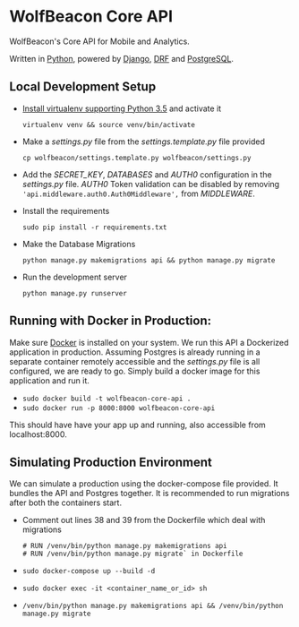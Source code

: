 # WolfBeacon Core API

WolfBeacon's Core API for Mobile and Analytics.

Written in [Python](https://www.python.org/downloads/release/python-352/), powered by [Django](https://www.djangoproject.com/), [DRF](http://www.django-rest-framework.org/) and [PostgreSQL](https://www.postgresql.org/).

## Local Development Setup

* [Install virtualenv supporting Python 3.5](https://stackoverflow.com/questions/29934032/virtualenv-python-3-ubuntu-14-04-64-bit) and activate it

  `virtualenv venv && source venv/bin/activate`
* Make a *settings.py* file from the *settings.template.py* file provided

  `cp wolfbeacon/settings.template.py wolfbeacon/settings.py`
* Add the *SECRET_KEY*, *DATABASES* and *AUTH0* configuration in the *settings.py* file. *AUTH0* Token validation can be disabled by removing `'api.middleware.auth0.Auth0Middleware',` from *MIDDLEWARE*.
* Install the requirements

  `sudo pip install -r requirements.txt`
* Make the Database Migrations

  `python manage.py makemigrations api && python manage.py migrate`
* Run the development server

  `python manage.py runserver`


## Running with Docker in Production:

Make sure [Docker](https://docs.docker.com/engine/installation/) is installed on your system. We run this API a Dockerized application in production. Assuming Postgres is already running in a separate container remotely accessible and the *settings.py* file is all configured, we are ready to go. Simply build a docker image for this application and run it.

* `sudo docker build -t wolfbeacon-core-api .`
* `sudo docker run -p 8000:8000 wolfbeacon-core-api`

This should have have your app up and running, also accessible from localhost:8000.

## Simulating Production Environment

We can simulate a production using the docker-compose file provided. It bundles the API and Postgres together. It is recommended to run migrations after both the containers start.

* Comment out lines 38 and 39 from the Dockerfile which deal with migrations
    ```
    # RUN /venv/bin/python manage.py makemigrations api
    # RUN /venv/bin/python manage.py migrate` in Dockerfile
    ```

* `sudo docker-compose up --build -d`

* `sudo docker exec -it <container_name_or_id> sh`

* `/venv/bin/python manage.py makemigrations api && /venv/bin/python manage.py migrate`

